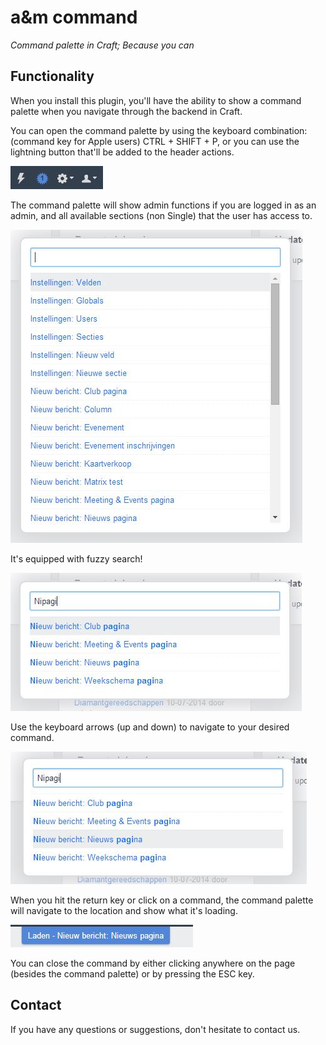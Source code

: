 # a&m command

_Command palette in Craft; Because you can_

## Functionality

When you install this plugin, you'll have the ability to show a command palette when you navigate through the backend in Craft.

You can open the command palette by using the keyboard combination: (command key for Apple users) CTRL + SHIFT + P, or you can use the lightning button that'll be added to the header actions.

![Header actions](https://raw.githubusercontent.com/am-impact/am-impact.github.io/master/img/readme/amcommand/header-actions.jpg "Header Actions")

The command palette will show admin functions if you are logged in as an admin, and all available sections (non Single) that the user has access to.

![Command palette](https://raw.githubusercontent.com/am-impact/am-impact.github.io/master/img/readme/amcommand/command.jpg "Command Palette")

It's equipped with fuzzy search!

![Fuzzy search](https://raw.githubusercontent.com/am-impact/am-impact.github.io/master/img/readme/amcommand/fuzzy-search.jpg "Fuzzy Search")

Use the keyboard arrows (up and down) to navigate to your desired command.

![Focus](https://raw.githubusercontent.com/am-impact/am-impact.github.io/master/img/readme/amcommand/focus.jpg "Focus")

When you hit the return key or click on a command, the command palette will navigate to the location and show what it's loading.

![Loading](https://raw.githubusercontent.com/am-impact/am-impact.github.io/master/img/readme/amcommand/loading.jpg "Loading")

You can close the command by either clicking anywhere on the page (besides the command palette) or by pressing the ESC key.

## Contact

If you have any questions or suggestions, don't hesitate to contact us.
